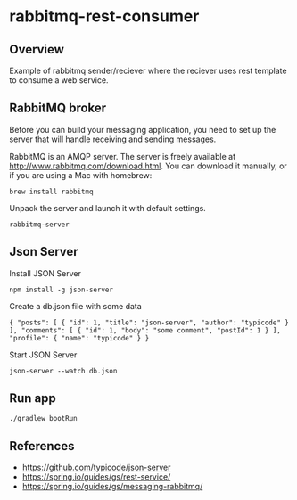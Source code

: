 # rabbitmq-rest-consumer

## Overview

Example of rabbitmq sender/reciever where the reciever uses rest template to consume a web service.

## RabbitMQ broker

Before you can build your messaging application, you need to set up the server that will handle receiving and sending messages.

RabbitMQ is an AMQP server. The server is freely available at http://www.rabbitmq.com/download.html. You can download it manually, or if you are using a Mac with homebrew:

`
brew install rabbitmq
`

Unpack the server and launch it with default settings.

`
rabbitmq-server
`

## Json Server

Install JSON Server

`
npm install -g json-server
`

Create a db.json file with some data

`{
  "posts": [
    { "id": 1, "title": "json-server", "author": "typicode" }
  ],
  "comments": [
    { "id": 1, "body": "some comment", "postId": 1 }
  ],
  "profile": { "name": "typicode" }
}
`

Start JSON Server

`
json-server --watch db.json
`

## Run app

`
./gradlew bootRun
`

## References

* https://github.com/typicode/json-server
* https://spring.io/guides/gs/rest-service/
* https://spring.io/guides/gs/messaging-rabbitmq/


